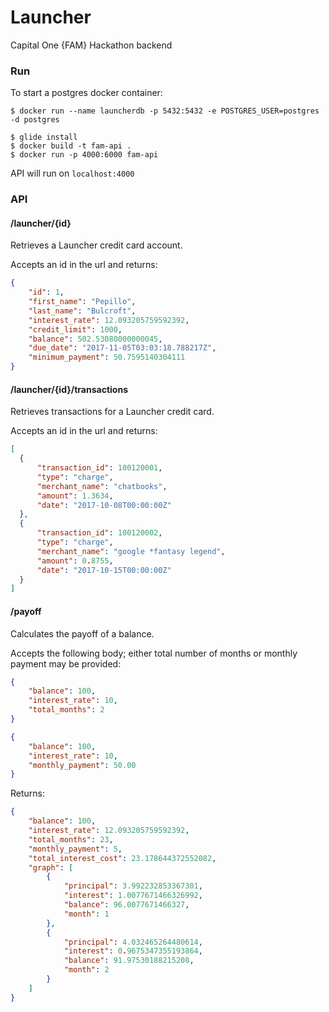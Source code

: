 # Launcher
Capital One {FAM} Hackathon backend

### Run

To start a postgres docker container:
```
$ docker run --name launcherdb -p 5432:5432 -e POSTGRES_USER=postgres -d postgres
```

```
$ glide install
$ docker build -t fam-api .
$ docker run -p 4000:6000 fam-api
```

API will run on `localhost:4000`

### API

#### /launcher/{id}
Retrieves a Launcher credit card account.

Accepts an id in the url and returns:
```json
{
    "id": 1,
    "first_name": "Pepillo",
    "last_name": "Bulcroft",
    "interest_rate": 12.093205759592392,
    "credit_limit": 1000,
    "balance": 502.53080000000045,
    "due_date": "2017-11-05T03:03:18.788217Z",
    "minimum_payment": 50.7595140304111
}
```

#### /launcher/{id}/transactions
Retrieves transactions for a Launcher credit card.

Accepts an id in the url and returns:
```json
[
  {
      "transaction_id": 100120001,
      "type": "charge",
      "merchant_name": "chatbooks",
      "amount": 1.3634,
      "date": "2017-10-08T00:00:00Z"
  },
  {
      "transaction_id": 100120002,
      "type": "charge",
      "merchant_name": "google *fantasy legend",
      "amount": 0.8755,
      "date": "2017-10-15T00:00:00Z"
  }
]
```

#### /payoff
Calculates the payoff of a balance.

Accepts the following body; either total number of months or monthly payment may be provided:
```json
{
	"balance": 100,
	"interest_rate": 10,
	"total_months": 2
}

{
	"balance": 100,
	"interest_rate": 10,
	"monthly_payment": 50.00
}
```

Returns:
```json
{
    "balance": 100,
    "interest_rate": 12.093205759592392,
    "total_months": 23,
    "monthly_payment": 5,
    "total_interest_cost": 23.178644372552082,
    "graph": [
        {
            "principal": 3.992232853367301,
            "interest": 1.0077671466326992,
            "balance": 96.0077671466327,
            "month": 1
        },
        {
            "principal": 4.032465264480614,
            "interest": 0.9675347355193864,
            "balance": 91.97530188215208,
            "month": 2
        }
    ]
}
```
